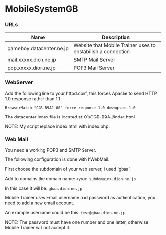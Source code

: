# MobileSystemGB

### URLs

| Name | Description |
| ------ | ------- |
| gameboy.datacenter.ne.jp | Website that Mobile Trainer uses to enstabilish a connection |
| mail.xxxxx.dion.ne.jp | SMTP Mail Server |
| pop.xxxxx.dion.ne.jp | POP3 Mail Server |

### WebServer

Add the following line to your httpd.conf, this forces Apache to send HTTP 1.0 response rather than 1.1

`BrowserMatch "CGB-B9AJ-00" force-response-1.0 downgrade-1.0`

The datacenter index file is located at: 01/CGB-B9AJ/index.html

NOTE: My script replace index.html with index.php.

### Web Mail

You need a working POP3 and SMTP Server.

The following configuration is done with hWebMail.

First choose the subdomain of your web server, i used 'gbaa'.

Add to domains the domain name:
`<your subdomain>.dion.ne.jp`

In this case it will be:
`gbaa.dion.ne.jp`

Mobile Trainer uses Email username and password as authentication, you need to add a new email account.

An example username could be this:
`test@gbaa.dion.ne.jp`

NOTE: The password must have one number and one letter, otherwise Mobile Trainer will not accept it.


